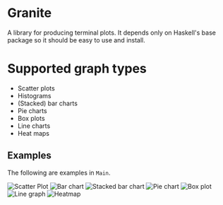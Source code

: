 # Granite
A library for producing terminal plots. It depends only on Haskell's base package so it should be easy to use and install.

# Supported graph types

* Scatter plots
* Histograms
* (Stacked) bar charts
* Pie charts
* Box plots
* Line charts
* Heat maps


## Examples

The following are examples in `Main`.

![Scatter Plot](https://github.com/mchav/granite/blob/main/static/scatter_plot.png)
![Bar chart](https://github.com/mchav/granite/blob/main/static/bar_chart.png)
![Stacked bar chart](https://github.com/mchav/granite/blob/main/static/stacked_bar.png)
![Pie chart](https://github.com/mchav/granite/blob/main/static/pie_chart.png)
![Box plot](https://github.com/mchav/granite/blob/main/static/box_plot.png)
![Line graph](https://github.com/mchav/granite/blob/main/static/line_graph.png)
![Heatmap](https://github.com/mchav/granite/blob/main/static/heatmap.png)
